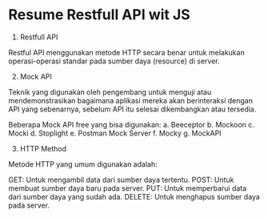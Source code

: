 # Resume Restfull API wit JS

1. Restfull API

Restful API menggunakan metode HTTP secara benar untuk melakukan operasi-operasi standar pada sumber daya (resource) di server. 

2. Mock API

Teknik yang digunakan oleh pengembang untuk menguji atau mendemonstrasikan bagaimana aplikasi mereka akan berinteraksi dengan API yang sebenarnya, sebelum API itu selesai dikembangkan atau tersedia.

Beberapa Mock API free yang bisa digunakan:
a. Beeceptor
b. Mockoon
c. Mocki
d. Stoplight
e. Postman Mock Server
f. Mocky
g. MockAPI

3. HTTP Method

Metode HTTP yang umum digunakan adalah:

GET: Untuk mengambil data dari sumber daya tertentu.
POST: Untuk membuat sumber daya baru pada server.
PUT: Untuk memperbarui data dari sumber daya yang sudah ada.
DELETE: Untuk menghapus sumber daya pada server.
